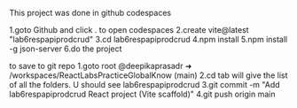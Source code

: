 This project was done in github codespaces

1.goto Github and click . to open codespaces
2.create vite@latest "lab6respapiprodcrud"
3.cd lab6respapiprodcrud
4.npm install
5.npm install -g json-server
6.do the project

to save to git repo
1.goto root  @deepikaprasadr ➜ /workspaces/ReactLabsPracticeGlobalKnow (main) 
2.cd tab will give the list of all the folders. U should see lab6respapiprodcrud
3.git commit -m "Add lab6respapiprodcrud React project (Vite scaffold)"
4.git push origin main
